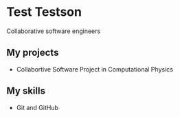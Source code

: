 # Test Testson
Collaborative software engineers
## My projects
* Collabortive Software Project in Computational Physics
## My skills
* Git and GitHub
